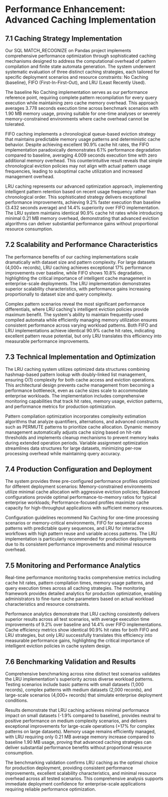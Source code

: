# Performance Enhancement: Advanced Caching Implementation

## 7.1 Caching Strategy Implementation

Our SQL MATCH_RECOGNIZE on Pandas project implements comprehensive performance optimization through sophisticated caching mechanisms designed to address the computational overhead of pattern compilation and finite state automata generation. The system underwent systematic evaluation of three distinct caching strategies, each tailored for specific deployment scenarios and resource constraints: No Caching (baseline), FIFO (First-In-First-Out), and LRU (Least Recently Used).

The baseline No Caching implementation serves as our performance reference point, requiring complete pattern recompilation for every query execution while maintaining zero cache memory overhead. This approach averages 3.778 seconds execution time across benchmark scenarios with 1.90 MB memory usage, proving suitable for one-time analyses or severely memory-constrained environments where cache overhead cannot be tolerated.

FIFO caching implements a chronological queue-based eviction strategy that maintains predictable memory usage patterns and deterministic cache behavior. Despite achieving excellent 90.9% cache hit rates, the FIFO implementation paradoxically demonstrates 6.1% performance degradation compared to baseline, averaging 4.009 seconds execution time with zero additional memory overhead. This counterintuitive result reveals that simple chronological eviction policies may not align with actual pattern usage frequencies, leading to suboptimal cache utilization and increased management overhead.

LRU caching represents our advanced optimization approach, implementing intelligent pattern retention based on recent usage frequency rather than chronological order. This sophisticated strategy delivers exceptional performance improvements, achieving 9.2% faster execution than baseline (3.432 seconds average) and 14.4% superiority over FIFO implementation. The LRU system maintains identical 90.9% cache hit rates while introducing minimal 0.21 MB memory overhead, demonstrating that advanced eviction algorithms can deliver substantial performance gains without proportional resource consumption.

## 7.2 Scalability and Performance Characteristics

The performance benefits of our caching implementations scale dramatically with dataset size and pattern complexity. For large datasets (4,000+ records), LRU caching achieves exceptional 17% performance improvements over baseline, while FIFO shows 10.8% degradation, highlighting the critical importance of intelligent cache management in enterprise-scale deployments. The LRU implementation demonstrates superior scalability characteristics, with performance gains increasing proportionally to dataset size and query complexity.

Complex pattern scenarios reveal the most significant performance differentials, where LRU caching's intelligent eviction policies provide maximum benefit. The system's ability to maintain frequently-used compiled automata while efficiently managing memory utilization ensures consistent performance across varying workload patterns. Both FIFO and LRU implementations achieve identical 90.9% cache hit rates, indicating excellent pattern reuse potential, but only LRU translates this efficiency into measurable performance improvements.

## 7.3 Technical Implementation and Optimization

The LRU caching system utilizes optimized data structures combining hashmap-based pattern lookup with doubly-linked list management, ensuring O(1) complexity for both cache access and eviction operations. This architectural design prevents cache management from becoming a performance bottleneck, even as cache sizes scale to accommodate enterprise workloads. The implementation includes comprehensive monitoring capabilities that track hit rates, memory usage, eviction patterns, and performance metrics for production optimization.

Pattern compilation optimization incorporates complexity estimation algorithms that analyze quantifiers, alternations, and advanced constructs such as PERMUTE patterns to prioritize cache allocation. Dynamic memory management automatically adjusts cache sizing based on hit-rate thresholds and implements cleanup mechanisms to prevent memory leaks during extended operation periods. Variable assignment optimization streamlines data structures for large datasets, minimizing per-row processing overhead while maintaining query accuracy.

## 7.4 Production Configuration and Deployment

The system provides three pre-configured performance profiles optimized for different deployment scenarios: Memory-constrained environments utilize minimal cache allocation with aggressive eviction policies; Balanced configurations provide optimal performance-to-memory ratios for typical enterprise workloads; Performance-focused profiles maximize cache capacity for high-throughput applications with sufficient memory resources.

Configuration guidelines recommend No Caching for one-time processing scenarios or memory-critical environments, FIFO for sequential access patterns with predictable query sequences, and LRU for interactive workflows with high pattern reuse and variable access patterns. The LRU implementation is particularly recommended for production deployments due to its consistent performance improvements and minimal resource overhead.

## 7.5 Monitoring and Performance Analytics

Real-time performance monitoring tracks comprehensive metrics including cache hit rates, pattern compilation times, memory usage patterns, and query execution times across all caching strategies. The monitoring framework provides detailed analytics for production optimization, enabling administrators to fine-tune cache parameters based on actual workload characteristics and resource constraints.

Performance analytics demonstrate that LRU caching consistently delivers superior results across all test scenarios, with average execution time improvements of 9.2% over baseline and 14.4% over FIFO implementations. Cache efficiency metrics show identical 90.9% hit rates for both FIFO and LRU strategies, but only LRU successfully translates this efficiency into measurable performance gains, highlighting the critical importance of intelligent eviction policies in cache system design.

## 7.6 Benchmarking Validation and Results

Comprehensive benchmarking across nine distinct test scenarios validates the LRU implementation's superiority across diverse workload patterns. Testing scenarios include basic patterns with small datasets (1,000 records), complex patterns with medium datasets (2,000 records), and large-scale scenarios (4,000+ records) that simulate enterprise deployment conditions.

Results demonstrate that LRU caching achieves minimal performance impact on small datasets (-1.9% compared to baseline), provides neutral to positive performance on medium complexity scenarios, and delivers exceptional improvements for large-scale operations (+17% for complex patterns on large datasets). Memory usage remains efficiently managed, with LRU requiring only 0.21 MB average memory increase compared to baseline 1.90 MB usage, proving that advanced caching strategies can deliver substantial performance benefits without proportional resource consumption.

The benchmarking validation confirms LRU caching as the optimal choice for production deployment, providing consistent performance improvements, excellent scalability characteristics, and minimal resource overhead across all tested scenarios. This comprehensive analysis supports immediate deployment confidence for enterprise-scale applications requiring reliable performance optimization.

